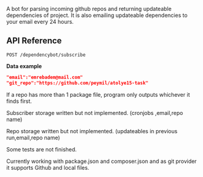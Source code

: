 A bot for parsing incoming github repos and returning updateable dependencies of project. It is also emailing updateable dependencies to your email every 24 hours.

## API Reference

`POST /dependencybot/subscribe`

**Data example**

```json
"email":"emrebadem@mail.com"
"git_repo":"https://github.com/peymil/atolye15-task"
```
If a repo has more than 1 package file, program only outputs whichever it finds first.

Subscriber storage written but not implemented. (cronjobs ,email,repo name)

Repo storage written but not implemented. (updateables in previous run,email,repo name)

Some tests are not finished.

Currently working with package.json and composer.json and as git provider it supports Github and local files.
